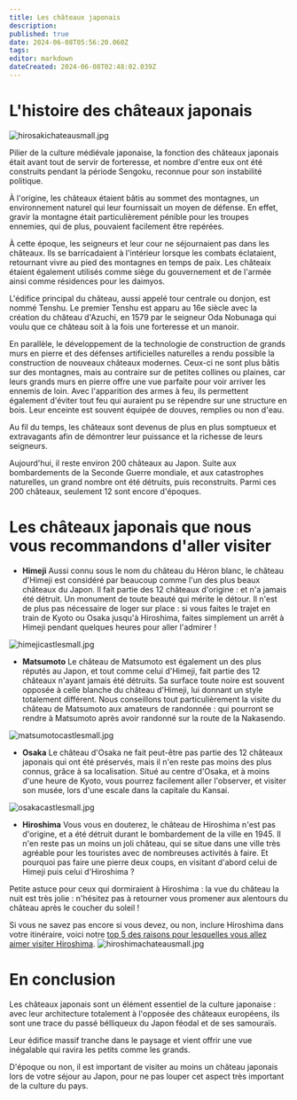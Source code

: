 ```yaml
---
title: Les châteaux japonais
description: 
published: true
date: 2024-06-08T05:56:20.060Z
tags: 
editor: markdown
dateCreated: 2024-06-08T02:48:02.039Z
---
```


# L'histoire des châteaux japonais 

![hirosakichateausmall.jpg](/blogpictures/hirosakichateausmall.jpg)

Pilier de la culture médiévale japonaise, la fonction des châteaux japonais était avant tout de servir de forteresse, et nombre d'entre eux ont été construits pendant la période Sengoku,  reconnue pour son instabilité politique. 

À l'origine, les châteaux étaient bâtis  au sommet des montagnes, un environnement naturel qui leur fournissait un moyen de défense. En effet, gravir la montagne était particulièrement pénible pour les troupes ennemies, qui de plus, pouvaient facilement être repérées. 

À cette époque, les seigneurs et leur cour ne séjournaient pas dans les châteaux. Ils se barricadaient à l'intérieur lorsque les combats éclataient, retournant vivre au pied des montagnes en temps de paix. Les châteaix étaient également utilisés comme siège du gouvernement et de l'armée ainsi comme résidences pour les daimyos.

L'édifice principal du château, aussi appelé tour centrale ou donjon, est nommé Tenshu. Le premier Tenshu est apparu au 16e siècle avec la création du château d'Azuchi, en 1579 par le seigneur Oda Nobunaga qui voulu que ce château soit à la fois une forteresse et un manoir. 

En parallèle, le développement de la technologie de construction de grands murs en pierre et des défenses artificielles naturelles a rendu possible la construction de nouveaux châteaux modernes. Ceux-ci ne sont plus bâtis sur des montagnes, mais au contraire sur de petites collines ou plaines, car leurs grands murs en pierre offre une vue parfaite pour voir arriver les ennemis de loin. Avec l'apparition des armes à feu, ils permettent également d'éviter tout feu qui auraient pu se répendre sur une structure en bois. Leur enceinte est souvent équipée de douves, remplies ou non d'eau. 

Au fil du temps, les châteaux sont devenus de plus en plus somptueux et extravagants afin de démontrer leur puissance et la richesse de leurs seigneurs. 

Aujourd'hui, il reste environ 200 châteaux au Japon. Suite aux bombardements de la Seconde Guerre mondiale, et aux catastrophes naturelles, un grand nombre ont été détruits, puis reconstruits. Parmi ces 200 châteaux, seulement 12 sont encore d'époques. 

# Les châteaux japonais que nous vous recommandons d'aller visiter 


- **Himeji** 
Aussi connu sous le nom du château du Héron blanc, le château d'Himeji est considéré par beaucoup comme l'un des plus beaux châteaux du Japon. 
Il fait partie des 12 châteaux d'origine : et n'a jamais été détruit. Un monument de toute beauté qui mérite le détour. Il n'est de plus pas nécessaire de loger sur place : si vous faites le trajet en train de Kyoto ou Osaka jusqu'à Hiroshima, faites simplement un arrêt à Himeji pendant quelques heures pour aller l'admirer ! 

![himejicastlesmall.jpg](/himejicastlesmall.jpg)


- **Matsumoto** 
Le château de Matsumoto est également un des plus réputés au Japon, et tout comme celui d'Himeji, fait partie des 12 châteaux n'ayant jamais été détruits. Sa surface toute noire est souvent opposée à celle blanche du château d'Himeji, lui donnant un style totalement différent. 
Nous conseillons tout particulièrement la visite du château de Matsumoto aux amateurs de randonnée : qui pourront se rendre à Matsumoto après avoir randonné sur la route de la Nakasendo. 

![matsumotocastlesmall.jpg](/matsumotocastlesmall.jpg)

- **Osaka** 
Le château d'Osaka ne fait peut-être pas partie des 12 châteaux japonais qui ont été préservés, mais il n'en reste pas moins des plus connus, grâce à sa localisation. Situé au centre d'Osaka, et à moins d'une heure de Kyoto, vous pourrez facilement aller l'observer, et visiter son musée, lors d'une escale dans la capitale du Kansai.

![osakacastlesmall.jpg](/osakacastlesmall.jpg)


- **Hiroshima** 
Vous vous en douterez, le château de Hiroshima n'est pas d'origine, et a été détruit durant le bombardement de la ville en 1945. Il n'en reste pas un moins un joli château, qui se situe dans une ville très agréable pour les touristes avec de nombreuses activités à faire. 
Et pourquoi pas faire une pierre deux coups, en visitant d'abord celui de Himeji puis celui d'Hiroshima ? 

Petite astuce pour ceux qui dormiraient à Hiroshima : la vue du château la nuit est très jolie : n'hésitez pas à retourner vous promener aux alentours du château après le coucher du soleil ! 

Si vous ne savez pas encore si vous devez, ou non, inclure Hiroshima dans votre itinéraire, voici notre [top 5 des raisons pour lesquelles vous allez aimer visiter Hiroshima](/fr/home/blog/hiroshimameilleurevillejapon). 
![hiroshimachateausmall.jpg](/blogpictures/hiroshimachateausmall.jpg)

# En conclusion 

Les châteaux japonais sont un élément essentiel de la culture japonaise : avec leur architecture totalement à l'opposée des châteaux européens, ils sont une trace du passé bélliqueux du Japon féodal et de ses samouraïs. 

Leur édifice massif tranche dans le paysage et vient offrir une vue inégalable qui ravira les petits comme les grands. 

D'époque ou non, il est important de visiter au moins un château japonais lors de votre séjour au Japon, pour ne pas louper cet aspect très important de la culture du pays. 
